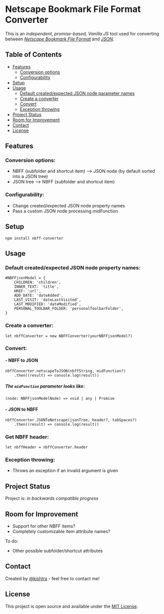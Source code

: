 # Netscape Bookmark File Format Converter

This is an _independent, promise-based, Vanilla JS_ tool used for converting between [_Netscape Bookmark File Format_](<https://docs.microsoft.com/en-us/previous-versions/windows/internet-explorer/ie-developer/platform-apis/aa753582(v=vs.85)>) and [_JSON_](https://en.wikipedia.org/wiki/JSON).

## Table of Contents

-   [Features](#features)
    -   [Conversion options](#conversion-options)
    -   [Configurability](#configurability)
-   [Setup](#setup)
-   [Usage](#usage)
    -   [Default created/expected JSON node parameter names](#default-createdexpected-json-node-parameter-names)
    -   [Create a converter](#create-a-converter)
    -   [Convert](#convert)
    -   [Exception throwing](#exception-throwing)
-   [Project Status](#project-status)
-   [Room for Improvement](#room-for-improvement)
-   [Contact](#contact)
-   [License](#license)

## Features

### Conversion options:

-   NBFF (subfolder and shortcut item) --> JSON node (by default sorted into a JSON tree)
-   JSON tree --> NBFF (subfolder and shortcut item)

### Configurability:

-   Change created/expected JSON node property names
-   Pass a custom JSON node processing midFunction

## Setup

`npm install nbff-converter`

## Usage

### Default created/expected JSON node property names:

```
#NBFFjsonModel = {
	CHILDREN: 'children',
	INNER_TEXT: 'title',
	HREF: 'url',
	ADD_DATE: 'dateAdded',
	LAST_VISIT: 'dateLastVisited',
	LAST_MODIFIED: 'dateModified',
	PERSONAL_TOOLBAR_FOLDER: 'personalToolbarFolder',
}
```

### Create a converter:

```
let nbffConverter = new NBFFConverter(yourNBFFjsonModel?)
```

### Convert:

#### - NBFF to JSON

```
nbffConverter.netscapeToJSON(nbffString, midFunction?)
	.then((result) => console.log(result))
```

##### The `midFunction` parameter looks like:

`(node: NBFFjsonModelNode) => void | any | Promise`

#### - JSON to NBFF

```
nbffConverter.JSONToNetscape(jsonTree, header?, tabSpaces?)
	.then((result) => console.log(result))
```

### Get NBFF header:

```
let nbffHeader = nbffConverter.header
```

### Exception throwing:

-   Throws an exception if an invalid argument is given

## Project Status

Project is: _in backwards compatible progress_

## Room for Improvement

-   Support for other NBFF items?
-   Completely customizable item attribute names?

To do:

-   Other possible subfolder/shortcut attributes

## Contact

Created by [@kishtra](https://github.com/kishtra) - feel free to contact me!

## License

This project is open source and available under the [MIT License](https://choosealicense.com/licenses/mit/).
